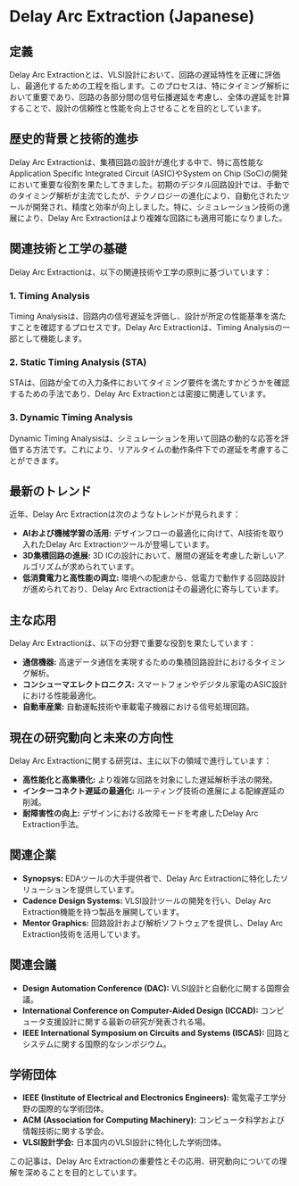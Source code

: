 # Delay Arc Extraction (Japanese)

## 定義
Delay Arc Extractionとは、VLSI設計において、回路の遅延特性を正確に評価し、最適化するための工程を指します。このプロセスは、特にタイミング解析において重要であり、回路の各部分間の信号伝播遅延を考慮し、全体の遅延を計算することで、設計の信頼性と性能を向上させることを目的としています。

## 歴史的背景と技術的進歩
Delay Arc Extractionは、集積回路の設計が進化する中で、特に高性能なApplication Specific Integrated Circuit (ASIC)やSystem on Chip (SoC)の開発において重要な役割を果たしてきました。初期のデジタル回路設計では、手動でのタイミング解析が主流でしたが、テクノロジーの進化により、自動化されたツールが開発され、精度と効率が向上しました。特に、シミュレーション技術の進展により、Delay Arc Extractionはより複雑な回路にも適用可能になりました。

## 関連技術と工学の基礎
Delay Arc Extractionは、以下の関連技術や工学の原則に基づいています：

### 1. Timing Analysis
Timing Analysisは、回路内の信号遅延を評価し、設計が所定の性能基準を満たすことを確認するプロセスです。Delay Arc Extractionは、Timing Analysisの一部として機能します。

### 2. Static Timing Analysis (STA)
STAは、回路が全ての入力条件においてタイミング要件を満たすかどうかを確認するための手法であり、Delay Arc Extractionとは密接に関連しています。

### 3. Dynamic Timing Analysis
Dynamic Timing Analysisは、シミュレーションを用いて回路の動的な応答を評価する方法です。これにより、リアルタイムの動作条件下での遅延を考慮することができます。

## 最新のトレンド
近年、Delay Arc Extractionは次のようなトレンドが見られます：

- **AIおよび機械学習の活用:** デザインフローの最適化に向けて、AI技術を取り入れたDelay Arc Extractionツールが登場しています。
- **3D集積回路の進展:** 3D ICの設計において、層間の遅延を考慮した新しいアルゴリズムが求められています。
- **低消費電力と高性能の両立:** 環境への配慮から、低電力で動作する回路設計が進められており、Delay Arc Extractionはその最適化に寄与しています。

## 主な応用
Delay Arc Extractionは、以下の分野で重要な役割を果たしています：

- **通信機器:** 高速データ通信を実現するための集積回路設計におけるタイミング解析。
- **コンシューマエレクトロニクス:** スマートフォンやデジタル家電のASIC設計における性能最適化。
- **自動車産業:** 自動運転技術や車載電子機器における信号処理回路。

## 現在の研究動向と未来の方向性
Delay Arc Extractionに関する研究は、主に以下の領域で進行しています：

- **高性能化と高集積化:** より複雑な回路を対象にした遅延解析手法の開発。
- **インターコネクト遅延の最適化:** ルーティング技術の進展による配線遅延の削減。
- **耐障害性の向上:** デザインにおける故障モードを考慮したDelay Arc Extraction手法。

## 関連企業
- **Synopsys:** EDAツールの大手提供者で、Delay Arc Extractionに特化したソリューションを提供しています。
- **Cadence Design Systems:** VLSI設計ツールの開発を行い、Delay Arc Extraction機能を持つ製品を展開しています。
- **Mentor Graphics:** 回路設計および解析ソフトウェアを提供し、Delay Arc Extraction技術を活用しています。

## 関連会議
- **Design Automation Conference (DAC):** VLSI設計と自動化に関する国際会議。
- **International Conference on Computer-Aided Design (ICCAD):** コンピュータ支援設計に関する最新の研究が発表される場。
- **IEEE International Symposium on Circuits and Systems (ISCAS):** 回路とシステムに関する国際的なシンポジウム。

## 学術団体
- **IEEE (Institute of Electrical and Electronics Engineers):** 電気電子工学分野の国際的な学術団体。
- **ACM (Association for Computing Machinery):** コンピュータ科学および情報技術に関する学会。
- **VLSI設計学会:** 日本国内のVLSI設計に特化した学術団体。

この記事は、Delay Arc Extractionの重要性とその応用、研究動向についての理解を深めることを目的としています。